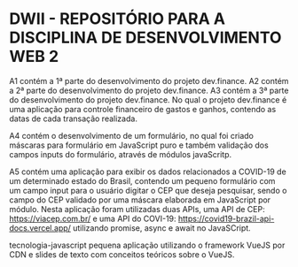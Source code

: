 # DWII - REPOSITÓRIO PARA A DISCIPLINA DE DESENVOLVIMENTO WEB 2

A1 contém a 1ª parte do desenvolvimento do projeto dev.finance. A2 contém a 2ª parte do desenvolvimento do projeto dev.finance. A3 contém a 3ª parte do desenvolvimento do projeto dev.finance. No qual o projeto dev.finance é uma aplicação para controle financeiro de gastos e ganhos, contendo as datas de cada transação realizada.

A4 contém o desenvolvimento de um formulário, no qual foi criado máscaras para formulário em JavaScript puro e também validação dos campos inputs do formulário, através de módulos javaScritp.

A5 contém uma aplicação para exibir os dados relacionados a COVID-19 de um determinado estado do Brasil, contendo um pequeno formulário com um campo input para o usuário digitar o CEP que deseja pesquisar, sendo o campo do CEP validado por uma máscara elaborada em JavaScript por módulo. Nesta aplicação foram utilizadas duas APIs, uma API de CEP: https://viacep.com.br/ e uma API do COVI-19: https://covid19-brazil-api-docs.vercel.app/ utilizando promise, async e await no JavaSCript.

tecnologia-javascript pequena aplicação utilizando o framework VueJS por CDN e slides de texto com conceitos teóricos sobre o VueJS.
